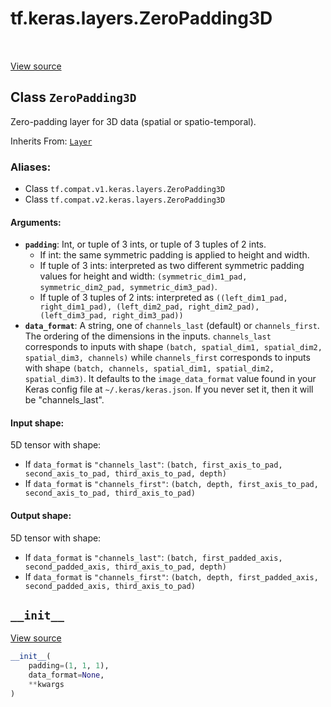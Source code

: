 <div itemscope itemtype="http://developers.google.com/ReferenceObject">
<meta itemprop="name" content="tf.keras.layers.ZeroPadding3D" />
<meta itemprop="path" content="Stable" />
<meta itemprop="property" content="__init__"/>
</div>

# tf.keras.layers.ZeroPadding3D

<!-- Insert buttons -->

<table class="tfo-notebook-buttons tfo-api" align="left">
</table>

<a target="_blank" href="/code/stable/tensorflow/python/keras/layers/convolutional.py">View source</a>



## Class `ZeroPadding3D`

<!-- Start diff -->
Zero-padding layer for 3D data (spatial or spatio-temporal).

Inherits From: [`Layer`](../../../tf/keras/layers/Layer.md)

### Aliases:

* Class `tf.compat.v1.keras.layers.ZeroPadding3D`
* Class `tf.compat.v2.keras.layers.ZeroPadding3D`


<!-- Placeholder for "Used in" -->


#### Arguments:


* <b>`padding`</b>: Int, or tuple of 3 ints, or tuple of 3 tuples of 2 ints.
  - If int: the same symmetric padding
    is applied to height and width.
  - If tuple of 3 ints:
    interpreted as two different
    symmetric padding values for height and width:
    `(symmetric_dim1_pad, symmetric_dim2_pad, symmetric_dim3_pad)`.
  - If tuple of 3 tuples of 2 ints:
    interpreted as
    `((left_dim1_pad, right_dim1_pad), (left_dim2_pad,
      right_dim2_pad), (left_dim3_pad, right_dim3_pad))`
* <b>`data_format`</b>: A string,
  one of `channels_last` (default) or `channels_first`.
  The ordering of the dimensions in the inputs.
  `channels_last` corresponds to inputs with shape
  `(batch, spatial_dim1, spatial_dim2, spatial_dim3, channels)`
  while `channels_first` corresponds to inputs with shape
  `(batch, channels, spatial_dim1, spatial_dim2, spatial_dim3)`.
  It defaults to the `image_data_format` value found in your
  Keras config file at `~/.keras/keras.json`.
  If you never set it, then it will be "channels_last".


#### Input shape:

5D tensor with shape:
- If `data_format` is `"channels_last"`:
    `(batch, first_axis_to_pad, second_axis_to_pad, third_axis_to_pad,
      depth)`
- If `data_format` is `"channels_first"`:
    `(batch, depth, first_axis_to_pad, second_axis_to_pad,
      third_axis_to_pad)`



#### Output shape:

5D tensor with shape:
- If `data_format` is `"channels_last"`:
    `(batch, first_padded_axis, second_padded_axis, third_axis_to_pad,
      depth)`
- If `data_format` is `"channels_first"`:
    `(batch, depth, first_padded_axis, second_padded_axis,
      third_axis_to_pad)`


<h2 id="__init__"><code>__init__</code></h2>

<a target="_blank" href="/code/stable/tensorflow/python/keras/layers/convolutional.py">View source</a>

``` python
__init__(
    padding=(1, 1, 1),
    data_format=None,
    **kwargs
)
```







